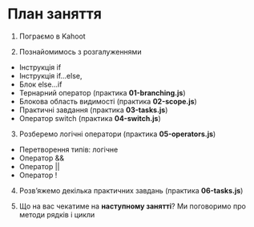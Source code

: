 # План заняття

1. Пограємо в Kahoot

2. Познайомимось з розгалуженнями

- Інструкція if
- Інструкція if...else,
- Блок else...if
- Тернарний оператор (практика **01-branching.js**)
- Блокова область видимості (практика **02-scope.js**)
- Практичні завдання (практика **03-tasks.js**)
- Оператор switch (практика **04-switch.js**)

3. Розберемо логічні оператори (практика **05-operators.js**)

- Перетворення типів: логічне
- Оператор &&
- Оператор ||
- Оператор !

4. Розв’яжемо декілька практичних завдань (практика **06-tasks.js**)

5. Що на вас чекатиме на **наступному занятті**? Ми поговоримо про методи рядків
   і цикли
